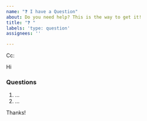 ```yaml
---
name: "❓ I have a Question"
about: Do you need help? This is the way to get it!
title: "❓ "
labels: 'type: question'
assignees: ''

---
```

<!-- These comments automatically delete -->
<!-- **Tip:** Delete parts that are not relevant -->
<!-- Next to Cc:, @ mention users who should be in the loop -->
Cc:
<!-- add intended user next to **Hi** -->
Hi 

### Questions
<!-- Add numbered questions -->
1. ...
2. ...

Thanks!
